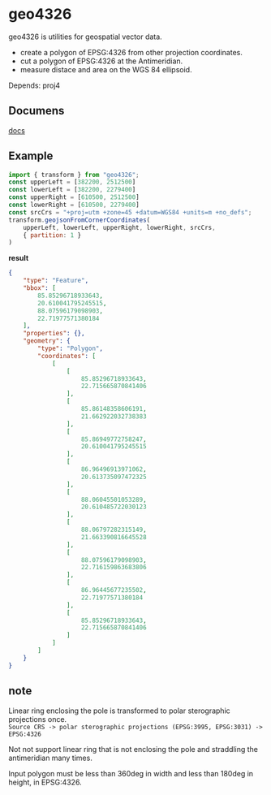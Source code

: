 # geo4326

geo4326 is utilities for geospatial vector data.

- create a polygon of EPSG:4326 from other projection coordinates.
- cut a polygon of EPSG:4326 at the Antimeridian.
- measure distace and area on the WGS 84 ellipsoid.

Depends: proj4

## Documens

[docs](docs/README.md)

## Example

```JavaScript
import { transform } from "geo4326";
const upperLeft = [382200, 2512500]
const lowerLeft = [382200, 2279400]
const upperRight = [610500, 2512500]
const lowerRight = [610500, 2279400]
const srcCrs = "+proj=utm +zone=45 +datum=WGS84 +units=m +no_defs";
transform.geojsonFromCornerCoordinates(
    upperLeft, lowerLeft, upperRight, lowerRight, srcCrs,
    { partition: 1 }
)
```

**result**

```JSON
{
    "type": "Feature",
    "bbox": [
        85.85296718933643,
        20.610041795245515,
        88.07596179098903,
        22.71977571380184
    ],
    "properties": {},
    "geometry": {
        "type": "Polygon",
        "coordinates": [
            [
                [
                    85.85296718933643,
                    22.715665870841406
                ],
                [
                    85.86148358606191,
                    21.662922032738383
                ],
                [
                    85.86949772758247,
                    20.610041795245515
                ],
                [
                    86.96496913971062,
                    20.613735097472325
                ],
                [
                    88.06045501053289,
                    20.610485722030123
                ],
                [
                    88.06797282315149,
                    21.663390816645528
                ],
                [
                    88.07596179098903,
                    22.716159863683806
                ],
                [
                    86.96445677235502,
                    22.71977571380184
                ],
                [
                    85.85296718933643,
                    22.715665870841406
                ]
            ]
        ]
    }
}
```

## note

Linear ring enclosing the pole is transformed to polar sterographic projections once.  
`Source CRS -> polar sterographic projections (EPSG:3995, EPSG:3031) -> EPSG:4326`

Not not support linear ring that is not enclosing the pole and straddling the antimeridian many times.

Input polygon must be less than 360deg in width and less than 180deg in height, in EPSG:4326.
